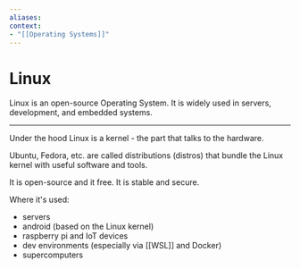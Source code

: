 ```yaml
---
aliases:
context:
- "[[Operating Systems]]"
---
```


# Linux

Linux is an open-source Operating System. It is widely used in servers, development, and embedded systems.

---
Under the hood Linux is a kernel - the part that talks to the hardware.

Ubuntu, Fedora, etc. are called distributions (distros) that bundle the Linux kernel with useful software and tools.

It is open-source and it free. It is stable and secure.

Where it's used:
- servers
- android (based on the Linux kernel)
- raspberry pi and IoT devices
- dev environments (especially via [[WSL]] and Docker)
- supercomputers
